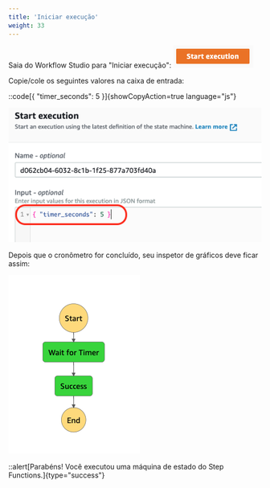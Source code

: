 ```yaml
---
title: 'Iniciar execução'
weight: 33
---
```


Saia do Workflow Studio para "Iniciar execução":
![Module 1 Start Execution button](/static/img/module-1/start-execution-btn.png)

Copie/cole os seguintes valores na caixa de entrada:

::code[{ "timer_seconds": 5 }]{showCopyAction=true language="js"}

![Module 1 Start Execution](/static/img/module-1/start-execution.png)

Depois que o cronômetro for concluído, seu inspetor de gráficos deve ficar assim:

![Module 1 Result](/static/img/module-1/results.png)

::alert[Parabéns! Você executou uma máquina de estado do Step Functions.]{type="success"}

